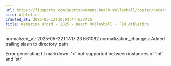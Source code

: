 ```yaml
---
url: https://fiusports.com/sports/womens-beach-volleyball/roster/katarina-drozd/13019/
site: Athletics
crawled_at: 2025-05-13T10:04:44.633425
title: Katarina Drozd - 2025 - Beach Volleyball - FIU Athletics
---
```

normalized_at: 2025-05-22T17:17:23.661082
normalization_changes: Added trailing slash to directory path

Error generating fit markdown: '<' not supported between instances of 'int' and 'str'